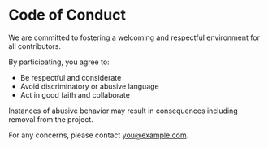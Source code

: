 # Code of Conduct

We are committed to fostering a welcoming and respectful environment for all contributors.

By participating, you agree to:
- Be respectful and considerate
- Avoid discriminatory or abusive language
- Act in good faith and collaborate

Instances of abusive behavior may result in consequences including removal from the project.

For any concerns, please contact <you@example.com>.

